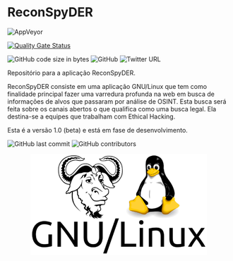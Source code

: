 # ReconSpyDER

<img alt="AppVeyor" src="https://img.shields.io/appveyor/ci/werdelesmarcio/PyTCPScan">

[![Quality Gate Status](https://sonarcloud.io/api/project_badges/measure?project=werdelesmarcio_PyTCPScan&metric=alert_status)](https://sonarcloud.io/dashboard?id=werdelesmarcio_PyTCPScan)

<img alt="GitHub code size in bytes" src="https://img.shields.io/github/languages/code-size/werdelesmarcio/PyTCPScan">

<img alt="GitHub" src="https://img.shields.io/github/license/werdelesmarcio/PyTCPScan">

<img alt="Twitter URL" src="https://img.shields.io/twitter/url/https/twitter.com/ScorpionInc?style=social">

Repositório para a aplicação ReconSpyDER.

ReconSpyDER consiste em uma aplicação GNU/Linux que tem como finalidade principal fazer uma varredura profunda na web em busca de informações de alvos que passaram por análise de OSINT. Esta busca será feita sobre os canais abertos o que qualifica como uma busca legal. Ela destina-se a equipes que trabalham com Ethical Hacking.

Esta é a versão 1.0 (beta) e está em fase de desenvolvimento.



<img alt="GitHub last commit" src="https://img.shields.io/github/last-commit/werdelesmarcio/PyTCPScan?style=for-the-badge">   <img alt="GitHub contributors" src="https://img.shields.io/github/contributors/werdelesmarcio/PyTCPScan?style=for-the-badge">


<center><img src = "https://github.com/Vault-Cyber-Security/ReconSpyDER/blob/master/Images/gnulinux-logo.png" width=400></center>
